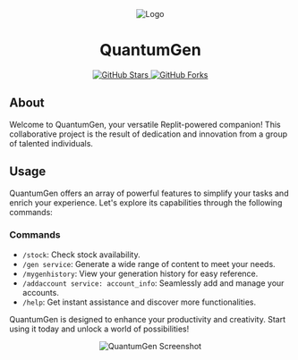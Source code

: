 <div align="center">
  <img src="https://cdn.discordapp.com/attachments/1152488450130452497/1152939469784227963/Adobe_Express_20230917_0452580_1.png" alt="Logo">
</div>

<h1 align="center">QuantumGen</h1>

<p align="center">
  <a href="https://github.com/DamageCoding/QuantumGen/stargazers">
    <img src="https://img.shields.io/github/stars/DamageCoding/QuantumGen?style=for-the-badge" alt="GitHub Stars">
  </a>
  <a href="https://github.com/DamageCoding/QuantumGen/network">
    <img src="https://img.shields.io/github/forks/DamageCoding/QuantumGen?style=for-the-badge" alt="GitHub Forks">
  </a>
</p>

## About

Welcome to QuantumGen, your versatile Replit-powered companion! This collaborative project is the result of dedication and innovation from a group of talented individuals.

## Usage

QuantumGen offers an array of powerful features to simplify your tasks and enrich your experience. Let's explore its capabilities through the following commands:

### Commands

- `/stock`: Check stock availability.
- `/gen service`: Generate a wide range of content to meet your needs.
- `/mygenhistory`: View your generation history for easy reference.
- `/addaccount service: account_info`: Seamlessly add and manage your accounts.
- `/help`: Get instant assistance and discover more functionalities.

QuantumGen is designed to enhance your productivity and creativity. Start using it today and unlock a world of possibilities!

<div align="center">
  <img src="https://example.com/quantumgen-screenshot.png" alt="QuantumGen Screenshot">
</div>
